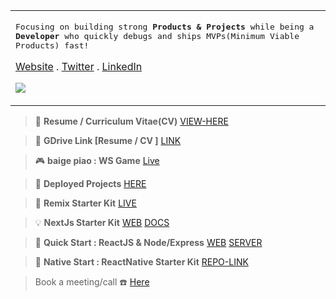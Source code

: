 <table>
<tr>
<td>
<p>
<samp>
Focusing on building strong <strong>Products & Projects</strong> while being a <strong>Developer</strong> who quickly debugs and ships MVPs(Minimum Viable Products) fast!

<a href="https://adityadeshlahre.github.io">Website</a> .
<a href="https://twitter.com/adityadeshlahre">Twitter</a> .
<a href="https://linkedin.com/in/adityadeshlahre/">LinkedIn</a>
<br/>

![](https://komarev.com/ghpvc/?username=adityadeshlahre&color=blue&style=for-the-badge&label=PROFILE+VIEWS)
</samp>

</p>
</tr>
</table>

> :memo: **Resume / Curriculum Vitae(CV)** [VIEW-HERE](https://adityadeshlahre.github.io/resume/resume.pdf)

> :page_with_curl: **GDrive Link [Resume / CV ]** [LINK](https://drive.google.com/file/d/1-M7WWmBnlxLiLjfzRqdozDAlf7O1iOFO/view)

> :video_game: **baige piao : WS Game** [Live](https://keno-web.onrender.com)

> :green_apple: **Deployed Projects** [HERE](https://adityadeshlahre.github.io/projects)

> :dvd: **Remix Starter Kit** [LIVE](https://remix-start.onrender.com)

> :bulb: **NextJs Starter Kit** [WEB](https://next-start-web.onrender.com) [DOCS](https://next-start-docs.onrender.com)

> :minidisc: **Quick Start : ReactJS & Node/Express** [WEB](https://quick-start-web.onrender.com) [SERVER](https://quick-start-server.onrender.com)

> :iphone: **Native Start : ReactNative Starter Kit** [REPO-LINK](https://github.com/adityadeshlahre/native-start)

> Book a meeting/call :phone: [Here](https://cal.com/adityadeshlahre)
